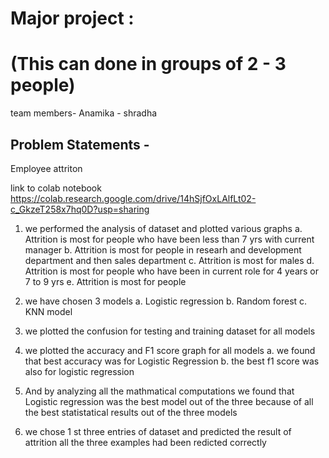 # Major project : 
# (This can done in groups of 2 - 3 people)
team members- Anamika
            - shradha 

## Problem Statements - 
Employee attriton

link to colab notebook
https://colab.research.google.com/drive/14hSjfOxLAlfLt02-c_GkzeT258x7hq0D?usp=sharing

1) we performed the analysis of dataset and plotted various graphs
a. Attrition is most for people who have been less than 7 yrs with current manager
b. Attrition is most for people in researh and development department and then sales department
c. Attrition is most for males
d. Attrition is most for people who have been in current role for 4 years or 7 to 9 yrs
e. Attrition is most for people

2) we have chosen 3 models
a. Logistic regression
b. Random forest
c. KNN model

3) we plotted the confusion for testing and training dataset for all models

4) we plotted the accuracy and F1 score graph for all models 
a. we found that best accuracy was for Logistic Regression
b. the best f1 score was also for logistic regression

5) And by analyzing all the mathmatical computations we found that Logistic regression was the best model out of the three because of all the best statistatical results out of the three models

6) we chose 1 st three entries of dataset and predicted the result of attrition 
   all the three examples had been redicted correctly
   
   
   
   
